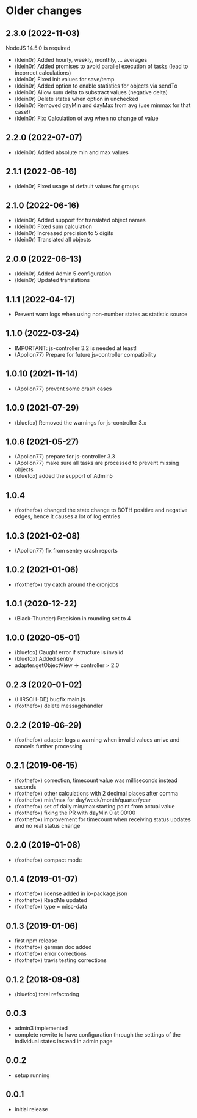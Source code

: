 # Older changes
## 2.3.0 (2022-11-03)
NodeJS 14.5.0 is required

* (klein0r) Added hourly, weekly, monthly, ... averages
* (klein0r) Added promises to avoid parallel execution of tasks (lead to incorrect calculations)
* (klein0r) Fixed init values for save/temp
* (klein0r) Added option to enable statistics for objects via sendTo
* (klein0r) Allow sum delta to substract values (negative delta)
* (klein0r) Delete states when option in unchecked
* (klein0r) Removed dayMin and dayMax from avg (use minmax for that case!)
* (klein0r) Fix: Calculation of avg when no change of value

## 2.2.0 (2022-07-07)
* (klein0r) Added absolute min and max values

## 2.1.1 (2022-06-16)
* (klein0r) Fixed usage of default values for groups

## 2.1.0 (2022-06-16)
* (klein0r) Added support for translated object names
* (klein0r) Fixed sum calculation
* (klein0r) Increased precision to 5 digits
* (klein0r) Translated all objects

## 2.0.0 (2022-06-13)
* (klein0r) Added Admin 5 configuration
* (klein0r) Updated translations

## 1.1.1 (2022-04-17)
* Prevent warn logs when using non-number states as statistic source

## 1.1.0 (2022-03-24)
* IMPORTANT: js-controller 3.2 is needed at least!
* (Apollon77) Prepare for future js-controller compatibility

## 1.0.10 (2021-11-14)
* (Apollon77) prevent some crash cases

## 1.0.9 (2021-07-29)
* (bluefox) Removed the warnings for js-controller 3.x

## 1.0.6 (2021-05-27)
* (Apollon77) prepare for js-controller 3.3
* (Apollon77) make sure all tasks are processed to prevent missing objects
* (bluefox) added the support of Admin5

## 1.0.4
* (foxthefox) changed the state change to BOTH positive and negative edges, hence it causes a lot of log entries

## 1.0.3 (2021-02-08)
* (Apollon77) fix from sentry crash reports

## 1.0.2 (2021-01-06)
* (foxthefox) try catch around the cronjobs

## 1.0.1 (2020-12-22)
* (Black-Thunder) Precision in rounding set to 4

## 1.0.0 (2020-05-01)
* (bluefox) Caught error if structure is invalid
* (bluefox) Added sentry
* adapter.getObjectView -> controller > 2.0

## 0.2.3 (2020-01-02)
* (HIRSCH-DE) bugfix main.js
* (foxthefox) delete messagehandler

## 0.2.2 (2019-06-29)
* (foxthefox) adapter logs a warning when invalid values arrive and cancels further processing

## 0.2.1 (2019-06-15)
* (foxthefox) correction, timecount value was milliseconds instead seconds
* (foxthefox) other calculations with 2 decimal places after comma
* (foxthefox) min/max for day/week/month/quarter/year
* (foxthefox) set of daily min/max starting point from actual value
* (foxthefox) fixing the PR with dayMin 0 at 00:00
* (foxthefox) improvement for timecount when receiving status updates and no real status change

## 0.2.0 (2019-01-08)
* (foxthefox) compact mode

## 0.1.4 (2019-01-07)
* (foxthefox) license added in io-package.json
* (foxthefox) ReadMe updated
* (foxthefox) type = misc-data

## 0.1.3 (2019-01-06)
* first npm release
* (foxthefox) german doc added
* (foxthefox) error corrections
* (foxthefox) travis testing corrections

## 0.1.2 (2018-09-08)
* (bluefox) total refactoring

## 0.0.3
* admin3 implemented
* complete rewrite to have configuration through the settings of the individual states instead in admin page

## 0.0.2
* setup running

## 0.0.1
* initial release